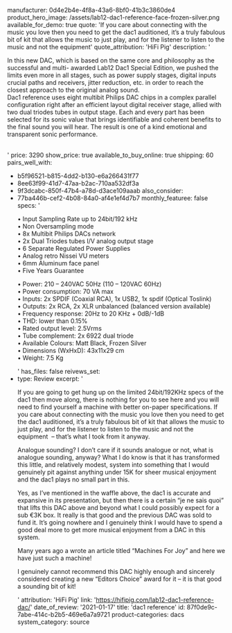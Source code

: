 manufacturer: 0d4e2b4e-4f8a-43a6-8bf0-41b3c3860de4
product_hero_image: /assets/lab12-dac1-reference-face-frozen-silver.png
available_for_demo: true
quote: 'If you care about connecting with the music you love then you need to get the dac1 auditioned, it’s a truly fabulous bit of kit that allows the music to just play, and for the listener to listen to the music and not the equipment'
quote_attribution: 'HiFi Pig'
description: '<p>In this new DAC, which is based on the same core and philosophy as the successful and multi- awarded Lab12 Dac1 Special Edition, we pushed the limits even more in all stages, such as power supply stages, digital inputs crucial paths and receivers, jitter reduction, etc. in order to reach the closest approach to the original analog sound.<br>Dac1 reference uses eight multibit Philips DAC chips in a complex parallel configuration right after an efficient layout digital receiver stage, allied with two dual triodes tubes in output stage. Each and every part has been selected for its sonic value that brings identifiable and coherent benefits to the final sound you will hear. The result is one of a kind emotional and transparent sonic performance.<br><br></p>'
price: 3290
show_price: true
available_to_buy_online: true
shipping: 60
pairs_well_with:
  - b5f96521-b815-4dd2-b130-e6a266431f77
  - 8ee63f99-41d7-47aa-b2ac-710aa532df3a
  - 9f3dcabc-850f-47b4-a78d-d3ace109aaab
also_consider:
  - 77ba446b-cef2-4b08-84a0-af4e1ef4d7b7
monthly_featuree: false
specs: '<p>• Input Sampling Rate up to 24bit/192 kHz<br>• Non Oversampling mode<br>• 8x Multibit Philips DACs network<br>• 2x Dual Triodes tubes I/V analog output stage<br>• 6 Separate Regulated Power Supplies<br>• Analog retro Nissei VU meters<br>• 6mm Aluminum face panel<br>• Five Years Guarantee&nbsp;&nbsp;</p><p>• Power: 210 – 240VAC 50Hz (110 – 120VAC 60Hz)<br>• Power consumption: 70 VA max<br>• Inputs: 2x SPDIF (Coaxial RCA), 1x USB2, 1x spdif (Optical Toslink)<br>• Outputs: 2x RCA, 2x XLR unbalanced (balanced version available)<br>• Frequency response: 20Hz to 20 KHz + 0dB/-1dB<br>• THD: lower than 0.15%<br>• Rated output level: 2.5Vrms<br>• Tube complement: 2x 6922 dual triode<br>• Available Colours: Matt Black, Frozen Silver<br>• Dimensions (WxHxD): 43x11x29 cm<br>• Weight: 7.5 Kg&nbsp;&nbsp;</p>'
has_files: false
reivews_set:
  -
    type: Review
    excerpt: '<p>If you are going to get hung up on the limited 24bit/192KHz specs of the dac1 then move along, there is nothing for you to see here and you will need to find yourself a machine with better on-paper specifications. If you care about connecting with the music you love then you need to get the dac1 auditioned, it’s a truly fabulous bit of kit that allows the music to just play, and for the listener to listen to the music and not the equipment &nbsp;– that’s what I took from it anyway.</p><p>Analogue sounding? I don’t care if it sounds analogue or not, what is analogue sounding, anyway? What I do know is that it has transformed this little, and relatively modest, system into something that I would genuinely pit against anything under 15K for sheer musical enjoyment and the dac1 plays no small part in this.</p><p>Yes, as I’ve mentioned in the waffle above, the dac1 is accurate and expansive in its presentation, but then there is a certain “je ne sais quoi” that lifts this DAC above and beyond what I could possibly expect for a sub €3K box. It really is that good and the previous DAC was sold to fund it. It’s going nowhere and I genuinely think I would have to spend a good deal more to get more musical enjoyment from a DAC in this system.</p><p>Many years ago a wrote an article titled “Machines For Joy” and here we have just such a machine!</p><p>I genuinely cannot recommend this DAC highly enough and sincerely considered creating a new “Editors Choice” award for it – it is that good a sounding bit of kit!</p>'
    attribution: 'HiFi Pig'
    link: 'https://hifipig.com/lab12-dac1-reference-dac/'
    date_of_review: '2021-01-17'
title: 'dac1 reference'
id: 87f0de9c-7abe-414c-b2b5-469e6a7a9721
product-categories: dacs
system_category: source
